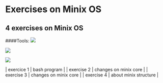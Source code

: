 # Exercises on Minix OS

## 4 exercises on Minix OS
####Tools:
  ![](http://wiki.minix3.org/lib/tpl/minix3c/images/main-logo.png) 
  
   ![](https://tiswww.case.edu/php/chet/img/bash-logo-web.png) 
   
   ![](https://eclipse.org/eclipse.org-common/themes/solstice/public/images/logo/eclipse-426x100.png) 
   

| exercice 1 | bash program          |
| exercise 2 | changes on minix core |
| exercise 3 | changes on minix core |
| exercise 4 | about minix structure |